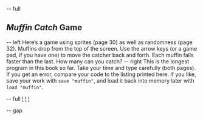 -- full
## _Muffin Catch_ Game
-- left
Here’s a game using sprites (page 30) as well as randomness (page 32).  Muffins drop from the top of the screen.  Use the arrow keys (or a game pad, if you have one) to move the catcher back and forth.  Each muffin falls faster than the last.  How many can you catch?
-- right
This is the longest program in this book so far.  Take your time and type carefully (both pages).  If you get an error, compare your code to the listing printed here.  If you like, save your work with `save "muffin"`, and load it back into memory later with `load "muffin"`.

-- full
[!](p34-listing1a.png)
[!](p34-listing1b.png)
[!](p34-muffinCatchBot.png)

-- gap
